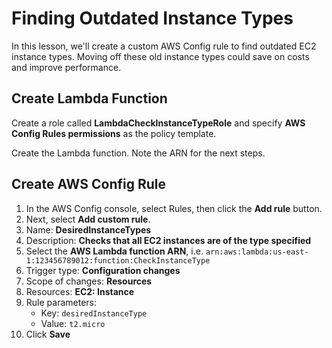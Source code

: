 # Finding Outdated Instance Types

In this lesson, we'll create a custom AWS Config rule to find outdated EC2 instance types. Moving off these old instance types could save on costs and improve performance.

## Create Lambda Function

Create a role called **LambdaCheckInstanceTypeRole** and specify **AWS Config Rules permissions** as the policy template.

Create the Lambda function. Note the ARN for the next steps.

## Create AWS Config Rule

1. In the AWS Config console, select Rules, then click the **Add rule** button.
2. Next, select **Add custom rule**.
3. Name: **DesiredInstanceTypes**
4. Description: **Checks that all EC2 instances are of the type specified**
5. Select the **AWS Lambda function ARN**, i.e. `arn:aws:lambda:us-east-1:123456789012:function:CheckInstanceType`
6. Trigger type: **Configuration changes**
7. Scope of changes: **Resources**
8. Resources: **EC2: Instance**
9. Rule parameters:
   - Key: `desiredInstanceType`
   - Value: `t2.micro`
10. Click **Save**